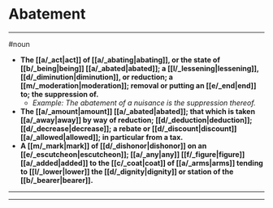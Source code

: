 # Abatement
---
#noun
- **The [[a/_act|act]] of [[a/_abating|abating]], or the state of [[b/_being|being]] [[a/_abated|abated]]; a [[l/_lessening|lessening]], [[d/_diminution|diminution]], or reduction; a [[m/_moderation|moderation]]; removal or putting an [[e/_end|end]] to; the suppression of.**
	- _Example: The abatement of a nuisance is the suppression thereof._
- **The [[a/_amount|amount]] [[a/_abated|abated]]; that which is taken [[a/_away|away]] by way of reduction; [[d/_deduction|deduction]]; [[d/_decrease|decrease]]; a rebate or [[d/_discount|discount]] [[a/_allowed|allowed]]; in particular from a tax.**
- **A [[m/_mark|mark]] of [[d/_dishonor|dishonor]] on an [[e/_escutcheon|escutcheon]]; [[a/_any|any]] [[f/_figure|figure]] [[a/_added|added]] to the [[c/_coat|coat]] of [[a/_arms|arms]] tending to [[l/_lower|lower]] the [[d/_dignity|dignity]] or station of the [[b/_bearer|bearer]].**
---
---
